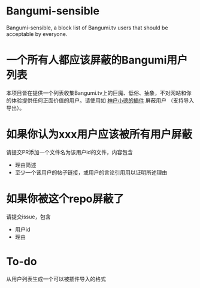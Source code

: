 # Bangumi-sensible
Bangumi-sensible, a block list of Bangumi.tv users that should be acceptable by everyone.

# 一个所有人都应该屏蔽的Bangumi用户列表
本项目皆在提供一个列表收集Bangumi.tv上的巨魔、低俗、抽象，不对网站和你的体验提供任何正面价值的用户。请使用如 [神户小德的插件](https://bgm.tv/dev/app/661) 屏蔽用户 （支持导入导出）。

# 如果你认为xxx用户应该被所有用户屏蔽

请提交PR添加一个文件名为该用户id的文件，内容包含
- 理由简述
- 至少一个该用户的帖子链接，或用户的言论引用用以证明所述理由

# 如果你被这个repo屏蔽了

请提交issue，包含
- 用户id
- 理由

# To-do
从用户列表生成一个可以被插件导入的格式
